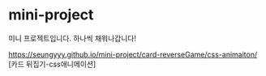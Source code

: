 # mini-project

미니 프로젝트입니다. 
하나씩 채워나갑니다!

https://seungyyy.github.io/mini-project/card-reverseGame/css-animaiton/ [카드 뒤집기-css애니메이션]
